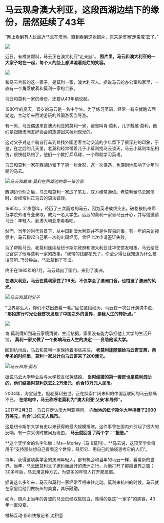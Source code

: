 # 马云现身澳大利亚，这段西湖边结下的缘份，居然延续了43年

“网上看到有人说最近马云在澳洲。直到看到这张照片，原来是澳洲‘走亲戚’去了。”

![](https://inews.gtimg.com/newsapp_bt/0/15673089535/1000)

近日，有橙友爆料，马云正在澳大利亚“走亲戚”。 **照片里，马云和澳大利亚的一大家子站在一起，每个人的脸上都洋溢着灿烂的笑容。**

![](https://inews.gtimg.com/newsapp_bt/0/15673089538/1000)

和马云合影的这一家子，是莫利一家，澳大利亚人。据说马云的办公室和家里，一直有一个角落放着和莫利一家的合影。

马云和莫利一家的缘份，还要从43年前说起。

1980年的夏天，15岁的马云是一名中学生。为了练习英语，经常一有空就跑去西湖边，主动给来西湖游玩的外国游客当导游。

有一天，马云偶遇来自澳大利亚的莫利一家，爸爸叫肯·莫利，儿子戴维·莫利，他们是跟随澳洲友好协会的旅游团来杭州观光的。

这对父子对这个骑自行车到处找外国游客主动交流的少年留下了很深刻的印象，于是，在之后的几天里，老莫利经常带着儿子小莫利找马云谈天，马云小莫利年纪相仿，很快就熟络了，他们一个教打乒乓球，一个帮助学习英语。

马云和莫利一家在西湖边留下了第一张合影，这一次偶遇，也深刻地影响了少年时期的马云。

![](https://inews.gtimg.com/newsapp_bt/0/15673089647/1000)_马云和戴维·莫利在西湖边的第一张合影_

西湖边分别之后，马云和莫利一家成了笔友，双方经常通信。老莫利给马云回信时，会经常纠正马云的语法错误。

1985年，21岁那年，经历了三次高考的马云，因为英语成绩突出，破格被杭州师范学院外语专业录取，成为一名大学生。远远的莫利一家替马云开心，并写信邀请马云：年轻人，到澳大利亚来看看吧。

然而，当年的时代背景下，从中国到澳大利亚并不是件容易的事。有一年的采访视频中，马云聊起自己第一次的出国经历，曾经七次申请签证失败。

为了帮助马云，老莫利连续给纽卡斯尔政府和澳大利亚驻华使馆发电报。马云给签证官讲了他与莫利一家的故事。“我带的钱都花光了，你至少得让我知道为什么被拒签吧。”5分钟后，马云拿到了签证。

终于在1985年的7月，马云踏出了国门，来到了澳洲。

**在澳大利亚，马云在莫利家住了29天，不仅学会了澳洲口音，也饱览了澳洲的风光。**

![](https://inews.gtimg.com/newsapp_bt/0/15673089650/1000)_马云和莫利父子_

“世界那么大，你们不妨出去看一看。”回忆这段经历，马云在一次公开演讲中说， **“那段旅行时光让我首次发现了中国之外的世界，是我人生的转折点。”**

![](https://inews.gtimg.com/newsapp_bt/0/15673089652/1000)

肯·莫利得知到马云家境清贫、生活拮据，家里没有能力承担他上大学的生活开销， **莫利一家又做了一个影响马云人生的决定——资助他读大学。**

回到杭州后，马云和莫利一家保持着书信来往， **老莫利还随信给马云寄支票，两年多的时间里，莫利一家总计向马云寄来了200澳元。**

![](https://inews.gtimg.com/newsapp_bt/0/15673089753/1000)_马云和肯·莫利_

据说马云大学毕业后与大学校友张英结婚， **当时结婚的第一套房也是莫利资助的，他们结婚时莫利送去2.2万澳元，约合13万元人民币。**

2004年，淘宝诞生，但老莫利去世。正在探索广阔未知的中国互联网的马云悲痛不已。 **在唁电中，马云称呼老莫利为“澳大利亚‘父亲’和导师”。**

2017年2月3日，马云在走访澳大利亚期间， **向当地的纽卡斯尔大学捐赠了2000万美元，约合1.3亿元人民币。**

这是纽卡斯尔大学有史以来获得的最大规模捐赠。这件事曾在国内外引起了很大的反响，有一次采访时被问及缘由， **马云就回复了两个字：“报恩。”**

**这个奖学金的名字叫做：Ma－Morley（马 &莫利）。**马云说，这项奖学金将用于“支持那些想自己看看这个世界，经历它、用自己的脑袋思考它的人们”。

每年，获得这项奖学金的澳洲年轻人，都有机会和当年的马云一样，看看新的世界。当年，马云因莫利父子邀约而展开的澳洲之行，为他打开了那扇世界之窗；30多年后，马云用这种方式，为更多的年轻人打开那扇窗。

据说这么多年来，马云和莫利一家经常互相来往走动。莫利来杭州的时候，马云就在家里给他们做杭州的美食，其乐融融。

如今，照片上当年的青涩的马云已经双鬓斑白，难得的是这“一家子”的笑容，43年一直没变。

橙柿互动·都市快报记者 沈积慧

